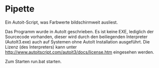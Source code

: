 # Pipette
 Ein Autoit-Script, was Farbwerte bildschirmweit ausliest.

Das Programm wurde in AutoIt geschrieben. Es ist keine EXE, lediglich der Sourcecode vorhanden,
dieser wird durch den beiliegenden Interpreter (AutoIt3.exe) auch auf Systemen ohne AutoIt
Installation ausgeführt. Die Lizenz (des Interpreters) kann unter
http://www.autoitscript.com/autoit3/docs/license.htm eingesehen werden.

Zum Starten run.bat starten.
